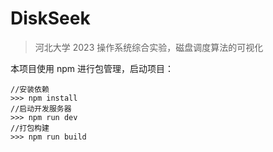 # DiskSeek

> 河北大学 2023 操作系统综合实验，磁盘调度算法的可视化

本项目使用 npm 进行包管理，启动项目：

```shell
//安装依赖
>>> npm install
//启动开发服务器
>>> npm run dev
//打包构建
>>> npm run build
```
